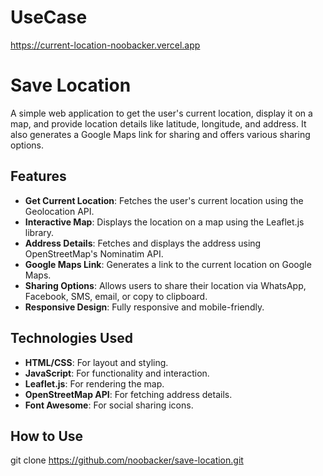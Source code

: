 # UseCase
https://current-location-noobacker.vercel.app

# Save Location

A simple web application to get the user's current location, display it on a map, and provide location details like latitude, longitude, and address. It also generates a Google Maps link for sharing and offers various sharing options.

## Features

- **Get Current Location**: Fetches the user's current location using the Geolocation API.
- **Interactive Map**: Displays the location on a map using the Leaflet.js library.
- **Address Details**: Fetches and displays the address using OpenStreetMap's Nominatim API.
- **Google Maps Link**: Generates a link to the current location on Google Maps.
- **Sharing Options**: Allows users to share their location via WhatsApp, Facebook, SMS, email, or copy to clipboard.
- **Responsive Design**: Fully responsive and mobile-friendly.

## Technologies Used

- **HTML/CSS**: For layout and styling.
- **JavaScript**: For functionality and interaction.
- **Leaflet.js**: For rendering the map.
- **OpenStreetMap API**: For fetching address details.
- **Font Awesome**: For social sharing icons.

## How to Use

   git clone https://github.com/noobacker/save-location.git
